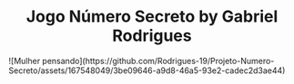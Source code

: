 <h1 align="center"> Jogo Número Secreto by Gabriel Rodrigues </h1>
![Mulher pensando](https://github.com/Rodrigues-19/Projeto-Numero-Secreto/assets/167548049/3be09646-a9d8-46a5-93e2-cadec2d3ae44)
